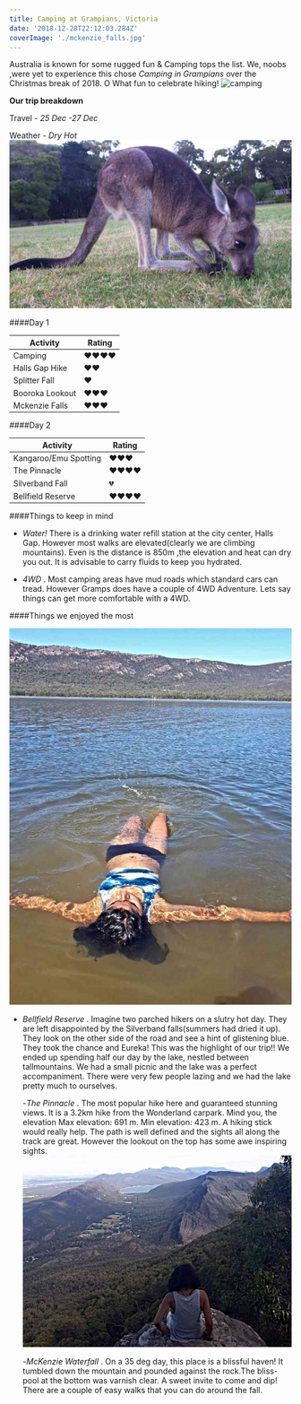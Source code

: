 ```yaml
---
title: Camping at Grampians, Victoria
date: '2018-12-28T22:12:03.284Z'
coverImage: './mckenzie_falls.jpg'
---
```


Australia is known for some rugged fun & Camping tops the list. We, noobs ,were yet to experience this chose _Camping in Grampians_ over the Christmas break of 2018. O What fun to celebrate hiking!
![camping](./camping.jpg)

**Our trip breakdown**

Travel - _25 Dec -27 Dec_

Weather - _Dry Hot_
![roo](./grampians_roo.jpg)

####Day 1

| Activity        | Rating       |
| --------------- | ------------ |
| Camping         | ❤️️❤️️❤️️❤️️ |
| Halls Gap Hike  | ❤️️❤️️       |
| Splitter Fall   | ❤️️          |
| Booroka Lookout | ❤️️❤️️❤️️    |
| Mckenzie Falls  | ❤️️❤️️❤️️    |

####Day 2

| Activity              | Rating       |
| --------------------- | ------------ |
| Kangaroo/Emu Spotting | ❤️️❤️️❤️     |
| The Pinnacle          | ❤️️❤️️❤️️❤️️ |
| Silverband Fall       | 💔           |
| Bellfield Reserve     | ❤️️❤️️❤️️❤️️ |

####Things to keep in mind

- _Water!_ There is a drinking water refill station at the city center, Halls Gap. However most walks are elevated(clearly we are climbing mountains). Even is the distance is 850m ,the elevation and heat can dry you out. It is advisable to carry fluids to keep you hydrated.

- _4WD_ . Most camping areas have mud roads which standard cars can tread. However Gramps does have a couple of 4WD Adventure. Lets say things can get more comfortable with a 4WD.

####Things we enjoyed the most

![Bellfield Reserve](./bellfield.jpg)

- _Bellfield Reserve_ .
  Imagine two parched hikers on a slutry hot day. They are left disappointed by the Silverband falls(summers had dried it up). They look on the other side of the road and see a hint of glistening blue. They took the chance and Eureka! This was the highlight of our trip!! We ended up spending half our day by the lake, nestled between tallmountains. We had a small picnic and the lake was a perfect accompaniment. There were very few people lazing and we had the lake pretty much to ourselves.

  -_The Pinnacle_ .
  The most popular hike here and guaranteed stunning views. It is a 3.2km hike from the Wonderland carpark. Mind you, the elevation Max elevation: 691 m. Min elevation: 423 m. A hiking stick would really help. The path is well defined and the sights all along the track are great. However the lookout on the top has some awe inspiring sights.
  ![Boroka Lookout](./gramps_lake.jpg)

  -_McKenzie Waterfall_ .
  On a 35 deg day, this place is a blissful haven! It tumbled down the mountain and pounded against the rock.The bliss-pool at the bottom was varnish clear. A sweet invite to come and dip! There are a couple of easy walks that you can do around the fall.
